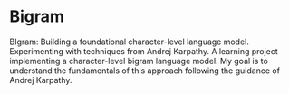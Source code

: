 # Bigram
BIgram: Building a foundational character-level language model. Experimenting with techniques from Andrej Karpathy.
A learning project implementing a character-level bigram language model. My goal is to understand the fundamentals of this approach following the guidance of Andrej Karpathy.
